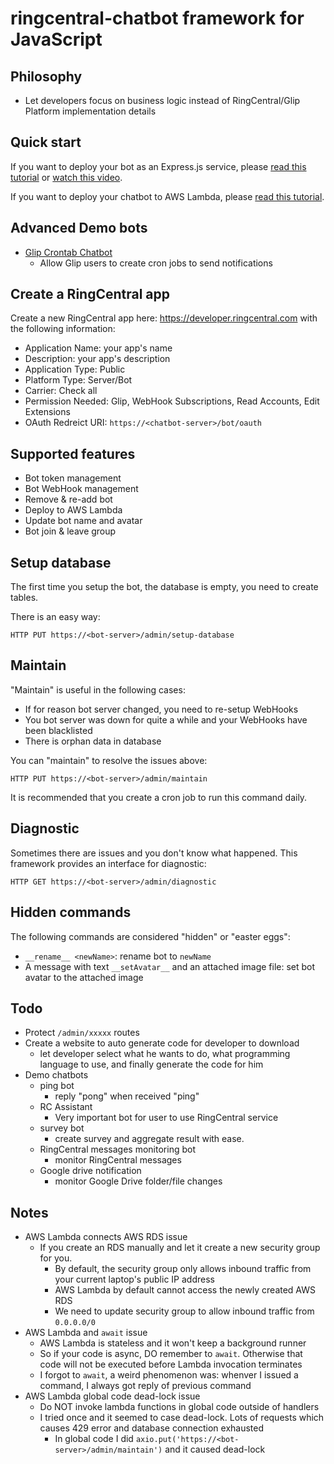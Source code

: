 # ringcentral-chatbot framework for JavaScript

## Philosophy

- Let developers focus on business logic instead of RingCentral/Glip Platform implementation details


## Quick start

If you want to deploy your bot as an Express.js service, please [read this tutorial](https://github.com/tylerlong/glip-ping-chatbot/tree/express) or [watch this video](https://youtu.be/CR66cwHvsOI).

If you want to deploy your chatbot to AWS Lambda, please [read this tutorial](https://github.com/tylerlong/glip-ping-chatbot/tree/lambda).


## Advanced Demo bots

- [Glip Crontab Chatbot](https://github.com/tylerlong/glip-crontab-chatbot)
    - Allow Glip users to create cron jobs to send notifications


## Create a RingCentral app

Create a new RingCentral app here: https://developer.ringcentral.com with the following information:

- Application Name: your app's name
- Description: your app's description
- Application Type: Public
- Platform Type: Server/Bot
- Carrier: Check all
- Permission Needed: Glip, WebHook Subscriptions, Read Accounts, Edit Extensions
- OAuth Redreict URI: `https://<chatbot-server>/bot/oauth`


## Supported features

- Bot token management
- Bot WebHook management
- Remove & re-add bot
- Deploy to AWS Lambda
- Update bot name and avatar
- Bot join & leave group


## Setup database

The first time you setup the bot, the database is empty, you need to create tables.

There is an easy way:

```
HTTP PUT https://<bot-server>/admin/setup-database
```


## Maintain

"Maintain" is useful in the following cases:

- If for reason bot server changed, you need to re-setup WebHooks
- You bot server was down for quite a while and your WebHooks have been blacklisted
- There is orphan data in database

You can "maintain" to resolve the issues above:

```
HTTP PUT https://<bot-server>/admin/maintain
```

It is recommended that you create a cron job to run this command daily.


## Diagnostic

Sometimes there are issues and you don't know what happened. This framework provides an interface for diagnostic:

```
HTTP GET https://<bot-server>/admin/diagnostic
```


## Hidden commands

The following commands are considered "hidden" or "easter eggs":

- `__rename__ <newName>`: rename bot to `newName`
- A message with text `__setAvatar__` and an attached image file: set bot avatar to the attached image


## Todo

- Protect `/admin/xxxxx` routes
- Create a website to auto generate code for developer to download
    - let developer select what he wants to do, what programming language to use, and finally generate the code for him
- Demo chatbots
    - ping bot
        - reply "pong" when received "ping"
    - RC Assistant
        - Very important bot for user to use RingCentral service
    - survey bot
        - create survey and aggregate result with ease.
    - RingCentral messages monitoring bot
        - monitor RingCentral messages
    - Google drive notification
        - monitor Google Drive folder/file changes


## Notes

- AWS Lambda connects AWS RDS issue
    - If you create an RDS manually and let it create a new security group for you.
        - By default, the security group only allows inbound traffic from your current laptop's public IP address
        - AWS Lambda by default cannot access the newly created AWS RDS
        - We need to update security group to allow inbound traffic from `0.0.0.0/0`
- AWS Lambda and `await` issue
    - AWS Lambda is stateless and it won't keep a background runner
    - So if your code is async, DO remember to `await`. Otherwise that code will not be executed before Lambda invocation terminates
    - I forgot to `await`, a weird phenomenon was: whenver I issued a command, I always got reply of previous command
- AWS Lambda global code dead-lock issue
    - Do NOT invoke lambda functions in global code outside of handlers
    - I tried once and it seemed to case dead-lock. Lots of requests which causes 429 error and database connection exhausted
        - In global code I did `axio.put('https://<bot-server>/admin/maintain')` and it caused dead-lock

